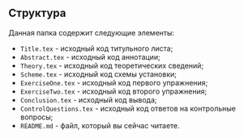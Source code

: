 ## Структура

Данная папка содержит следующие элементы:

* `Title.tex` - исходный код титульного листа;
* `Abstract.tex` - исходный код аннотации;
* `Theory.tex` - исходный код теоретических сведений;
* `Scheme.tex` - исходный код схемы установки;
* `ExerciseOne.tex` - исходный код первого упражнения;
* `ExerciseTwo.tex` - исходный код второго упражнения;
* `Conclusion.tex` - исходный код вывода;
* `ControlQuestions.tex` - исходный код ответов на контрольные вопросы;
* `README.md` - файл, который вы сейчас читаете.
